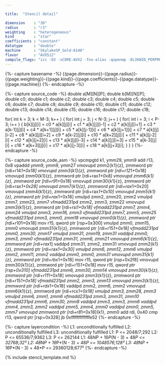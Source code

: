 ```yaml
---

title:  "Stencil detail"

dimension    : "3D"
radius       : "r3"
weighting    : "heterogeneous"
kind         : "star"
coefficients : "constant"
datatype     : "double"
machine      : "SkylakeSP_Gold-6148"
flavor       : "AVX512"
compile_flags: "icc -O3 -xCORE-AVX2 -fno-alias -qopenmp -DLIKWID_PERFMON -I/mnt/opt/likwid-4.3.2/include -L/mnt/opt/likwid-4.3.2/lib -I./stempel/stempel/headers/ ./stempel/headers/timing.c ./stempel/headers/dummy.c solar_compilable.c -o stencil -llikwid"
---
```


{%- capture basename -%}
{{page.dimension}}-{{page.radius}}-{{page.weighting}}-{{page.kind}}-{{page.coefficients}}-{{page.datatype}}-{{page.machine}}
{%- endcapture -%}

{%- capture source_code -%}
double a[M][N][P];
double b[M][N][P];
double c0;
double c1;
double c2;
double c3;
double c4;
double c5;
double c6;
double c7;
double c8;
double c9;
double c10;
double c11;
double c12;
double c13;
double c14;
double c15;
double c16;
double c17;
double c18;

for( int k = 3; k < M-3; k++ ) {
  for( int j = 3; j < N-3; j++ ) {
    for( int i = 3; i < P-3; i++ ) {
      b[k][j][i] = c0 * a[k][j][i]
        + c1 * a[k][j][i-1] + c2 * a[k][j][i+1]
        + c3 * a[k-1][j][i] + c4 * a[k+1][j][i]
        + c5 * a[k][j-1][i] + c6 * a[k][j+1][i]
        + c7 * a[k][j][i-2] + c8 * a[k][j][i+2]
        + c9 * a[k-2][j][i] + c10 * a[k+2][j][i]
        + c11 * a[k][j-2][i] + c12 * a[k][j+2][i]
        + c13 * a[k][j][i-3] + c14 * a[k][j][i+3]
        + c15 * a[k-3][j][i] + c16 * a[k+3][j][i]
        + c17 * a[k][j-3][i] + c18 * a[k][j+3][i];
    }
  }
}
{%- endcapture -%}

{%- capture source_code_asm -%}
vpcmpgtd k1, ymm29, ymm9
add r13, 0x8
vpaddd ymm9, ymm9, ymm27
vmovupd zmm2{k1}{z}, zmmword ptr [rdi+r14*1+0x18]
vmovupd zmm3{k1}{z}, zmmword ptr [rdi+r12*1+0x18]
vmovupd zmm0{k1}{z}, zmmword ptr [rdi+rax*1+0x8]
vmovupd zmm6{k1}{z}, zmmword ptr [rdi+r9*1+0x18]
vmovupd zmm30{k1}{z}, zmmword ptr [rdi+rax*1+0x28]
vmovupd zmm7{k1}{z}, zmmword ptr [rdi+rax*1+0x20]
vmovupd zmm4{k1}{z}, zmmword ptr [rdi+rax*1+0x10]
vmovupd zmm5{k1}{z}, zmmword ptr [rdi+rax*1+0x18]
vmulpd zmm2, zmm20, zmm2
vmulpd zmm7, zmm23, zmm7
vfmadd231pd zmm2, zmm3, zmm22
vmovupd zmm3{k1}{z}, zmmword ptr [rdi+rsi*1+0x18]
vfmadd231pd zmm7, zmm4, zmm24
vmulpd zmm3, zmm16, zmm3
vfmadd231pd zmm7, zmm5, zmm25
vfmadd231pd zmm3, zmm0, zmm18
vmovupd zmm0{k1}{z}, zmmword ptr [rdi+r10*1+0x18]
mov r15, qword ptr [rsp+0x300]
vmulpd zmm0, zmm15, zmm0
vmovupd zmm31{k1}{z}, zmmword ptr [rdi+r15*1+0x18]
vfmadd231pd zmm0, zmm30, zmm17
vmulpd zmm31, zmm19, zmm31
vaddpd zmm0, zmm3, zmm0
vfmadd231pd zmm31, zmm6, zmm21
vmovupd zmm6{k1}{z}, zmmword ptr [rdi+rax*1]
vaddpd zmm31, zmm2, zmm31
vmovupd zmm2{k1}{z}, zmmword ptr [rdi+rax*1+0x30]
vmulpd zmm6, zmm12, zmm6
vmulpd zmm2, zmm11, zmm2
vaddpd zmm0, zmm0, zmm31
vmovupd zmm31{k1}{z}, zmmword ptr [rdi+rbx*1+0x18]
mov r15, qword ptr [rsp+0x2f8]
vmovupd zmm30{k1}{z}, zmmword ptr [rdi+r15*1+0x18]
mov r15, qword ptr [rsp+0x310]
vfmadd231pd zmm6, zmm30, zmm14
vmovupd zmm30{k1}{z}, zmmword ptr [rdi+r11*1+0x18]
vmovupd zmm3{k1}{z}, zmmword ptr [rdi+r15*1+0x18]
vfmadd231pd zmm2, zmm3, zmm13
vmovupd zmm3{k1}{z}, zmmword ptr [rdi+rdx*1+0x18]
vaddpd zmm2, zmm6, zmm2
vmovupd zmm6{k1}{z}, zmmword ptr [rdi+rcx*1+0x18]
vmulpd zmm3, zmm28, zmm3
vmulpd zmm6, zmm1, zmm6
vfmadd231pd zmm3, zmm31, zmm10
vfmadd231pd zmm6, zmm30, zmm8
vaddpd zmm3, zmm3, zmm6
vaddpd zmm4, zmm3, zmm2
vaddpd zmm5, zmm4, zmm0
vaddpd zmm0, zmm5, zmm7
vmovupd zmmword ptr [rdi+r8*1+0x18]{k1}, zmm0
add rdi, 0x40
cmp r13, qword ptr [rsp+0x328]
jb 0xfffffffffffffe52
{%- endcapture -%}

{%- capture layercondition -%}
L1: unconditionally fulfilled
L2: unconditionally fulfilled
L3: unconditionally fulfilled
L1: P <= 2048/7;292
L2: P <= 65536/7;9362
L3: P <= 262144
L1: 48*N*P + 16*P*(N - 3) + 48*P <= 32768;32²
L2: 48*N*P + 16*P*(N - 3) + 48*P <= 1048576;128²
L3: 48*N*P + 16*P*(N - 3) + 48*P <= 29360128;677²
{%- endcapture -%}

{% include stencil_template.md %}

